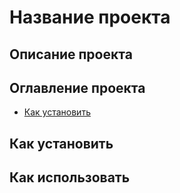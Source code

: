 # Название проекта

## Описание проекта
## Оглавление проекта
- [Как установить](#как-установить)
## Как установить
## Как использовать

